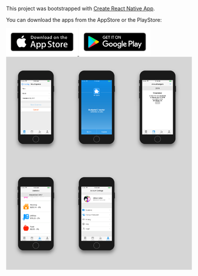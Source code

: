 This project was bootstrapped with [Create React Native App](https://github.com/react-community/create-react-native-app).

You can download the apps from the AppStore or the PlayStore:

<div style="display: inline;text-align: center;width: 100%">
 <a target="_blank" rel="noopener noreferrer" href="https://itunes.apple.com/us/app/budgetal-app/id1326525398?mt=8">
<img src="../frontend/src/images/app-store.png" height="75px" alt="App Store" />
</a>
<a target="_blank" rel="noopener noreferrer" href="https://play.google.com/store/apps/details?id=com.budgetal.app">
<img src="../frontend/src/images/play-store.png" height="75px" alt="Play Store" />
</a>
</div>

<div style="background: #d6d6d6;">
<div style="display: inline;text-align: center;width: 100%;background: #d6d6d6;">
<img alt="Budgetal" src="app-store-assets/2.png" width="32%">
<img alt="Budgetal" src="app-store-assets/1.png" width="32%">
<img alt="Budgetal" src="app-store-assets/3.png" width="32%">
</div>
<div style="display: inline;text-align: center;width: 100%">
<div style="width: 18%"></div>
<img alt="Budgetal" src="app-store-assets/4.png" width="32%">
<img alt="Budgetal" src="app-store-assets/5.png" width="32%">
</div>
</div>
